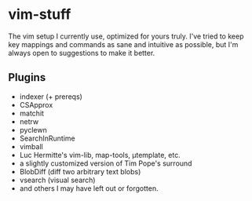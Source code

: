 vim-stuff
=========

The vim setup I currently use, optimized for yours truly.
I've tried to keep key mappings and commands as sane and intuitive as
possible, but I'm always open to suggestions to make it better.

Plugins
-------

* indexer (+ prereqs)
* CSApprox
* matchit
* netrw
* pyclewn
* SearchInRuntime
* vimball
* Luc Hermitte's vim-lib, map-tools, µtemplate, etc.
* a slightly customized version of Tim Pope's surround
* BlobDiff (diff two arbitrary text blobs)
* vsearch  (visual search)
* and others I may have left out or forgotten.
